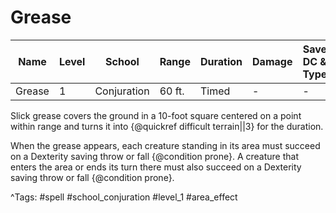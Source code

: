 # Grease

| Name | Level | School | Range | Duration | Damage | Save DC & Type |
|------|-------|--------|-------|----------|--------|----------------|
| Grease | 1 | Conjuration | 60 ft. | Timed | - | - |

Slick grease covers the ground in a 10-foot square centered on a point within range and turns it into {@quickref difficult terrain||3} for the duration.

When the grease appears, each creature standing in its area must succeed on a Dexterity saving throw or fall {@condition prone}. A creature that enters the area or ends its turn there must also succeed on a Dexterity saving throw or fall {@condition prone}.

^Tags: #spell #school_conjuration #level_1 #area_effect